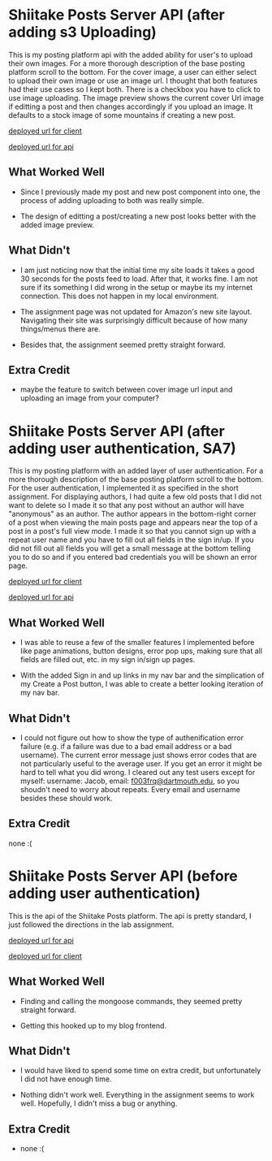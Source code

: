 # Shiitake Posts Server API (after adding s3 Uploading)

This is my posting platform api with the added ability for user's to upload their own images. For a more thorough description of the base posting platform scroll to the bottom. For the cover image, a user can either select to upload their own image or use an image url. I thought that both features had their use cases so I kept both. There is a checkbox you have to click to use image uploading. The image preview shows the current cover Url image if editting a post and then changes accordingly if you upload an image. It defaults to a stock image of some mountains if creating a new post.

[deployed url for client](https://unruffled-nightingale-6ea4fb.netlify.app/)

[deployed url for api](https://shiitakeposts.herokuapp.com/)

## What Worked Well

- Since I previously made my post and new post component into one, the process of adding uploading to both was really simple.

- The design of editting a post/creating a new post looks better with the added image preview. 

## What Didn't

- I am just noticing now that the initial time my site loads it takes a good 30 seconds for the posts feed to load. After that, it works fine. I am not sure if its something I did wrong in the setup or maybe its my internet connection. This does not happen in my local environment. 

- The assignment page was not updated for Amazon's new site layout. Navigating their site was surprisingly difficult because of how many things/menus there are. 

- Besides that, the assignment seemed pretty straight forward. 

## Extra Credit

- maybe the feature to switch between cover image url input and uploading an image from your computer?

# Shiitake Posts Server API (after adding user authentication, SA7)

This is my posting platform with an added layer of user authentication. For a more thorough description of the base posting platform scroll to the bottom. For the user authentication, I implemented it as specified in the short assignment. For displaying authors, I had quite a few old posts that I did not want to delete so I made it so that any post without an author will have "anonymous" as an author. The author appears in the bottom-right corner of a post when viewing the main posts page and appears near the top of a post in a post's full view mode. I made it so that you cannot sign up with a repeat user name and you have to fill out all fields in the sign in/up. If you did not fill out all fields you will get a small message at the bottom telling you to do so and if you entered bad credentials you will be shown an error page. 

[deployed url for client](https://unruffled-nightingale-6ea4fb.netlify.app/)

[deployed url for api](https://shiitakeposts.herokuapp.com/)

## What Worked Well

- I was able to reuse a few of the smaller features I implemented before like page animations, button designs, error pop ups, making sure that all fields are filled out, etc. in my sign in/sign up pages. 

- With the added Sign in and up links in my nav bar and the simplication of my Create a Post button, I was able to create a better looking iteration of my nav bar.

## What Didn't

- I could not figure out how to show the type of authenification error failure (e.g. if a failure was due to a bad email address or a bad username). The current error message just shows error codes that are not particularly useful to the average user. If you get an error it might be hard to tell what you did wrong. I cleared out any test users except for myself: username: Jacob, email: f003frq@dartmouth.edu, so you shoudn't need to worry about repeats. Every email and username besides these should work. 

## Extra Credit

none :(

# Shiitake Posts Server API (before adding user authentication)

This is the api of the Shiitake Posts platform. The api is pretty standard, I just followed the directions in the lab assignment. 

[deployed url for api](https://shiitakeposts.herokuapp.com/)

[deployed url for client](https://unruffled-nightingale-6ea4fb.netlify.app/)

## What Worked Well

- Finding and calling the mongoose commands, they seemed pretty straight forward. 

- Getting this hooked up to my blog frontend.

## What Didn't

- I would have liked to spend some time on extra credit, but unfortunately I did not have enough time.

- Nothing didn't work well. Everything in the assignment seems to work well. Hopefully, I didn't miss a bug or anything. 

## Extra Credit

- none :(

